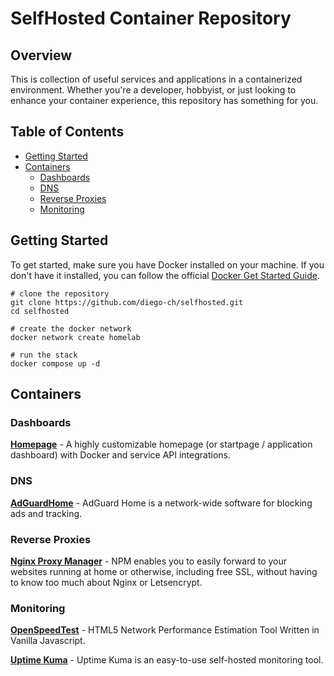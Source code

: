# SelfHosted Container Repository

## Overview
This is collection of useful services and applications in a containerized environment. Whether you're a developer, hobbyist, or just looking to enhance your container experience, this repository has something for you.

## Table of Contents
- [Getting Started](#getting-started)
- [Containers](#containers)
  - [Dashboards](#dashboards)
  - [DNS](#dns)
  - [Reverse Proxies](#reverse-proxies)
  - [Monitoring](#monitoring)

## Getting Started
To get started, make sure you have Docker installed on your machine.
If you don't have it installed, you can follow the official [Docker Get Started Guide](https://docs.docker.com/get-docker/).

```
# clone the repository
git clone https://github.com/diego-ch/selfhosted.git
cd selfhosted

# create the docker network
docker network create homelab

# run the stack
docker compose up -d
```

## Containers

### Dashboards
**[Homepage](https://github.com/gethomepage/homepage)** - A highly customizable homepage (or startpage / application dashboard) with Docker and service API integrations.

### DNS
**[AdGuardHome](https://github.com/AdguardTeam/AdGuardHome)** - AdGuard Home is a network-wide software for blocking ads and tracking.

### Reverse Proxies
**[Nginx Proxy Manager](https://github.com/NginxProxyManager/nginx-proxy-manager)** - NPM enables you to easily forward to your websites running at home or otherwise, including free SSL, without having to know too much about Nginx or Letsencrypt.

### Monitoring
**[OpenSpeedTest](https://github.com/openspeedtest/Speed-Test)** - HTML5 Network Performance Estimation Tool Written in Vanilla Javascript.

**[Uptime Kuma](https://github.com/louislam/uptime-kuma)** - Uptime Kuma is an easy-to-use self-hosted monitoring tool.

